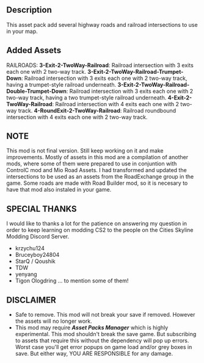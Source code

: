 ## Description
This asset pack add several highway roads and railroad intersections to use in your map.

## Added Assets
RAILROADS:
**3-Exit-2-TwoWay-Railroad**: Railroad intersection with 3 exits each one with 2 two-way track.
**3-Exit-2-TwoWay-Railroad-Trumpet-Down**: Railroad intersection with 3 exits each one with 2 two-way track, having a trumpet-style railroad underneath.
**3-Exit-2-TwoWay-Railroad-Double-Trumpet-Down**: Railroad intersection with 3 exits each one with 2 two-way track, having a two trumpet-style railroad underneath.
**4-Exit-2-TwoWay-Railroad**: Railroad intersection with 4 exits each one with 2 two-way track.
**4-RoundExit-2-TwoWay-Railroad**: Railroad roundbound intersection with 4 exits each one with 2 two-way track.

## NOTE
This mod is not final version. Still keep working on it and make improvements.
Mostly of assets in this mod are a compilation of another mods, where some of them were prepared to use in conjuntion with ControlC mod and Mio Road Assets.
I had transformed and updated the intersections to be used as an assets from the RoadExchange group in the game.
Some roads are made with Road Builder mod, so it is necesary to have that mod also instaled in your game.

## SPECIAL THANKS
I would like to thanks a lot for the patience on answering my question in order to keep learning on modding CS2 to the people on the Cities Skyline Modding Discord Server.
* krzychu124
* Bruceyboy24804
* StarQ / Qoushik
* TDW
* yenyang
* Tigon Ologdring
... to mention some of them!

## DISCLAIMER
* Safe to remove. This mod will not break your save if removed. However the assets will no longer work.
* This mod may require ***Asset Packs Manager*** which is highly experimental. This mod shouldn't break the save game. But subscribing to assets that require this without the dependency will pop up errors. Worst case you'll get error popups on game load and/or grey boxes in save. But either way, YOU ARE RESPONSIBLE for any damage.